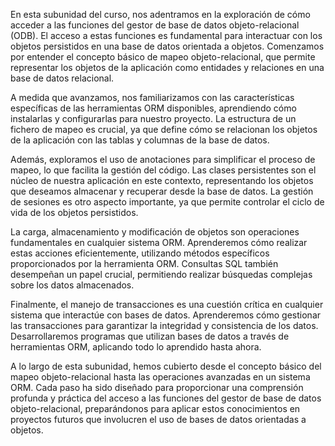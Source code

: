 En esta subunidad del curso, nos adentramos en la exploración de cómo acceder a las funciones del gestor de base de datos objeto-relacional (ODB). El acceso a estas funciones es fundamental para interactuar con los objetos persistidos en una base de datos orientada a objetos. Comenzamos por entender el concepto básico de mapeo objeto-relacional, que permite representar los objetos de la aplicación como entidades y relaciones en una base de datos relacional.

A medida que avanzamos, nos familiarizamos con las características específicas de las herramientas ORM disponibles, aprendiendo cómo instalarlas y configurarlas para nuestro proyecto. La estructura de un fichero de mapeo es crucial, ya que define cómo se relacionan los objetos de la aplicación con las tablas y columnas de la base de datos.

Además, exploramos el uso de anotaciones para simplificar el proceso de mapeo, lo que facilita la gestión del código. Las clases persistentes son el núcleo de nuestra aplicación en este contexto, representando los objetos que deseamos almacenar y recuperar desde la base de datos. La gestión de sesiones es otro aspecto importante, ya que permite controlar el ciclo de vida de los objetos persistidos.

La carga, almacenamiento y modificación de objetos son operaciones fundamentales en cualquier sistema ORM. Aprenderemos cómo realizar estas acciones eficientemente, utilizando métodos específicos proporcionados por la herramienta ORM. Consultas SQL también desempeñan un papel crucial, permitiendo realizar búsquedas complejas sobre los datos almacenados.

Finalmente, el manejo de transacciones es una cuestión crítica en cualquier sistema que interactúe con bases de datos. Aprenderemos cómo gestionar las transacciones para garantizar la integridad y consistencia de los datos. Desarrollaremos programas que utilizan bases de datos a través de herramientas ORM, aplicando todo lo aprendido hasta ahora.

A lo largo de esta subunidad, hemos cubierto desde el concepto básico del mapeo objeto-relacional hasta las operaciones avanzadas en un sistema ORM. Cada paso ha sido diseñado para proporcionar una comprensión profunda y práctica del acceso a las funciones del gestor de base de datos objeto-relacional, preparándonos para aplicar estos conocimientos en proyectos futuros que involucren el uso de bases de datos orientadas a objetos.
